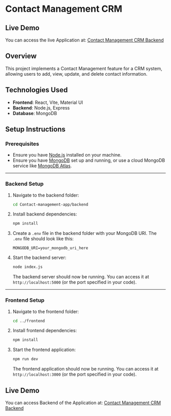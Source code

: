 # Contact Management CRM


## Live Demo
You can access the live Application at: [Contact Management CRM Backend](https://contact-management-app-iaqf.onrender.com/)

## Overview
This project implements a Contact Management feature for a CRM system, allowing users to add, view, update, and delete contact information.

## Technologies Used
- **Frontend**: React, Vite, Material UI  
- **Backend**: Node.js, Express  
- **Database**: MongoDB  

## Setup Instructions

### Prerequisites
- Ensure you have [Node.js](https://nodejs.org/) installed on your machine.  
- Ensure you have [MongoDB](https://www.mongodb.com/) set up and running, or use a cloud MongoDB service like [MongoDB Atlas](https://www.mongodb.com/cloud/atlas).  

---

### Backend Setup
1. Navigate to the backend folder:
   ```bash
   cd Contact-management-app/backend
   ```
2. Install backend dependencies:
   ```bash
   npm install
   ```
3. Create a `.env` file in the backend folder with your MongoDB URI. The `.env` file should look like this:
   ```plaintext
   MONGODB_URI=your_mongodb_uri_here
   ```
4. Start the backend server:
   ```bash
   node index.js
   ```
   The backend server should now be running. You can access it at `http://localhost:5000` (or the port specified in your code).

---

### Frontend Setup
1. Navigate to the frontend folder:
   ```bash
   cd ../frontend
   ```
2. Install frontend dependencies:
   ```bash
   npm install
   ```
3. Start the frontend application:
   ```bash
   npm run dev
   ```
   The frontend application should now be running. You can access it at `http://localhost:3000` (or the port specified in your code).

## Live Demo
You can access Backend of the Application at: [Contact Management CRM Backend](https://contact-management-app-iaqf.onrender.com/)
